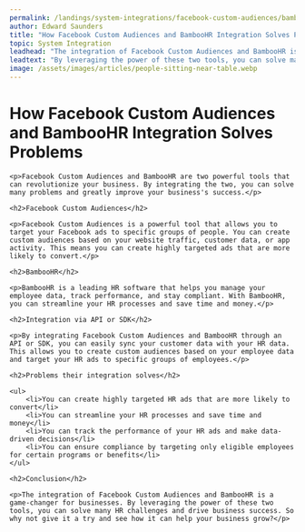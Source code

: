 ```yaml
---
permalink: /landings/system-integrations/facebook-custom-audiences/bamboohr
author: Edward Saunders
title: "How Facebook Custom Audiences and BambooHR Integration Solves Problems"
topic: System Integration
leadhead: "The integration of Facebook Custom Audiences and BambooHR is a game-changer for businesses"
leadtext: "By leveraging the power of these two tools, you can solve many HR challenges and drive business success. So why not give it a try and see how it can help your business grow?"
image: /assets/images/articles/people-sitting-near-table.webp
---
```

<div class="arttext">
	<h1>How Facebook Custom Audiences and BambooHR Integration Solves Problems</h1>

	<p>Facebook Custom Audiences and BambooHR are two powerful tools that can revolutionize your business. By integrating the two, you can solve many problems and greatly improve your business's success.</p>

	<h2>Facebook Custom Audiences</h2>

	<p>Facebook Custom Audiences is a powerful tool that allows you to target your Facebook ads to specific groups of people. You can create custom audiences based on your website traffic, customer data, or app activity. This means you can create highly targeted ads that are more likely to convert.</p>

	<h2>BambooHR</h2>

	<p>BambooHR is a leading HR software that helps you manage your employee data, track performance, and stay compliant. With BambooHR, you can streamline your HR processes and save time and money.</p>

	<h2>Integration via API or SDK</h2>

	<p>By integrating Facebook Custom Audiences and BambooHR through an API or SDK, you can easily sync your customer data with your HR data. This allows you to create custom audiences based on your employee data and target your HR ads to specific groups of employees.</p>

	<h2>Problems their integration solves</h2>

	<ul>
		<li>You can create highly targeted HR ads that are more likely to convert</li>
		<li>You can streamline your HR processes and save time and money</li>
		<li>You can track the performance of your HR ads and make data-driven decisions</li>
		<li>You can ensure compliance by targeting only eligible employees for certain programs or benefits</li>
	</ul>

	<h2>Conclusion</h2>

	<p>The integration of Facebook Custom Audiences and BambooHR is a game-changer for businesses. By leveraging the power of these two tools, you can solve many HR challenges and drive business success. So why not give it a try and see how it can help your business grow?</p>

</div>